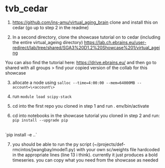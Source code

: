 # tvb_cedar

1) https://github.com/ins-amu/virtual_aging_brain
clone and install this on cedar (go up to step 2 in the readme)

2) In a second directory, clone the showcase tutorial on to cedar (including the entire virtual_ageing directory)
https://lab.ch.ebrains.eu/user-redirect/lab/tree/shared/SGA3%20D1.2%20Showcase%201/virtual_ageing

You can also find the tutorial here:
https://drive.ebrains.eu/
and then go to shared with all groups > find your copied version of the collab for this showcase

3) allocate a node using `salloc --time=4:00:00 --mem=64000MB --account=\<account\>`

4) run `module load scipy-stack`

5) cd into the first repo you cloned in step 1 and run . env/bin/activate

6) cd into notebooks in the showcase tutorial you cloned in step 2 and run:
   <br>
`pip install --upgrade pip`
<br>
`pip install -e ..`

7) you should be able to run the py script (~/projects/def-rmcintos/jwangbay/model1.py) with your own sc/weights file hardcoded in the appropriate lines (line 13 i think). currently it just produces a bold timeseries. you can copy what you need from the showcase as needed



